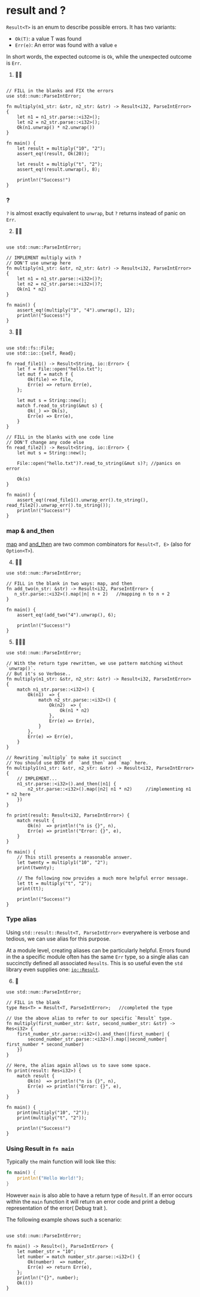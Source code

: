 # result and ?
`Result<T>` is an enum to describe possible errors. It has two variants: 

- `Ok(T)`: a value T was found
- `Err(e)`: An error was found with a value `e`

In short words, the expected outcome is `Ok`, while the unexpected outcome is `Err`.

1. 🌟🌟
```rust,editable

// FILL in the blanks and FIX the errors
use std::num::ParseIntError;

fn multiply(n1_str: &str, n2_str: &str) -> Result<i32, ParseIntError> {
    let n1 = n1_str.parse::<i32>();
    let n2 = n2_str.parse::<i32>();
    Ok(n1.unwrap() * n2.unwrap())
}

fn main() {
    let result = multiply("10", "2");
    assert_eq!(result, Ok(20));

    let result = multiply("t", "2");
    assert_eq!(result.unwrap(), 8);

    println!("Success!")
}
```

### ? 
`?` is almost exactly equivalent to `unwrap`, but `?` returns instead of panic on `Err`.

2. 🌟🌟
```rust,editable

use std::num::ParseIntError;

// IMPLEMENT multiply with ?
// DON'T use unwrap here
fn multiply(n1_str: &str, n2_str: &str) -> Result<i32, ParseIntError> {
    let n1 = n1_str.parse::<i32>()?;
    let n2 = n2_str.parse::<i32>()?;
    Ok(n1 * n2)
}

fn main() {
    assert_eq!(multiply("3", "4").unwrap(), 12);
    println!("Success!")
}
```

3. 🌟🌟
```rust,editable

use std::fs::File;
use std::io::{self, Read};

fn read_file1() -> Result<String, io::Error> {
    let f = File::open("hello.txt");
    let mut f = match f {
        Ok(file) => file,
        Err(e) => return Err(e),
    };

    let mut s = String::new();
    match f.read_to_string(&mut s) {
        Ok(_) => Ok(s),
        Err(e) => Err(e),
    }
}

// FILL in the blanks with one code line
// DON'T change any code else
fn read_file2() -> Result<String, io::Error> {
    let mut s = String::new();

    File::open("hello.txt")?.read_to_string(&mut s)?; //panics on error

    Ok(s)
}

fn main() {
    assert_eq!(read_file1().unwrap_err().to_string(), read_file2().unwrap_err().to_string());
    println!("Success!")
}
```

### map & and_then
[map](https://doc.rust-lang.org/stable/std/result/enum.Result.html#method.map) and [and_then](https://doc.rust-lang.org/stable/std/result/enum.Result.html#method.and_then) are two common combinators for `Result<T, E>` (also for `Option<T>`).

4. 🌟🌟 

```rust,editable
use std::num::ParseIntError;

// FILL in the blank in two ways: map, and then
fn add_two(n_str: &str) -> Result<i32, ParseIntError> {
   n_str.parse::<i32>().map(|n| n + 2)   //mapping n to n + 2
}

fn main() {
    assert_eq!(add_two("4").unwrap(), 6);

    println!("Success!")
}
```

5. 🌟🌟🌟
```rust,editable
use std::num::ParseIntError;

// With the return type rewritten, we use pattern matching without `unwrap()`.
// But it's so Verbose..
fn multiply(n1_str: &str, n2_str: &str) -> Result<i32, ParseIntError> {
    match n1_str.parse::<i32>() {
        Ok(n1)  => {
            match n2_str.parse::<i32>() {
                Ok(n2)  => {
                    Ok(n1 * n2)
                },
                Err(e) => Err(e),
            }
        },
        Err(e) => Err(e),
    }
}

// Rewriting `multiply` to make it succinct
// You should use BOTH of  `and_then` and `map` here.
fn multiply1(n1_str: &str, n2_str: &str) -> Result<i32, ParseIntError> {
    // IMPLEMENT...
    n1_str.parse::<i32>().and_then(|n1| {
        n2_str.parse::<i32>().map(|n2| n1 * n2)     //implementing n1 * n2 here
    })
}

fn print(result: Result<i32, ParseIntError>) {
    match result {
        Ok(n)  => println!("n is {}", n),
        Err(e) => println!("Error: {}", e),
    }
}

fn main() {
    // This still presents a reasonable answer.
    let twenty = multiply1("10", "2");
    print(twenty);

    // The following now provides a much more helpful error message.
    let tt = multiply("t", "2");
    print(tt);

    println!("Success!")
}
```

### Type alias
Using `std::result::Result<T, ParseIntError>` everywhere is verbose and tedious, we can use alias for this purpose.

At a module level, creating aliases can be particularly helpful. Errors found in the a specific module often has the same `Err` type, so a single alias can succinctly defined all associated `Results`. This is so useful even the `std` library even supplies one: [`io::Result`](https://doc.rust-lang.org/std/io/type.Result.html).

6. 🌟
```rust,editable
use std::num::ParseIntError;

// FILL in the blank
type Res<T> = Result<T, ParseIntError>;   //completed the type 

// Use the above alias to refer to our specific `Result` type.
fn multiply(first_number_str: &str, second_number_str: &str) -> Res<i32> {
    first_number_str.parse::<i32>().and_then(|first_number| {
        second_number_str.parse::<i32>().map(|second_number| first_number * second_number)
    })
}

// Here, the alias again allows us to save some space.
fn print(result: Res<i32>) {
    match result {
        Ok(n)  => println!("n is {}", n),
        Err(e) => println!("Error: {}", e),
    }
}

fn main() {
    print(multiply("10", "2"));
    print(multiply("t", "2"));

    println!("Success!")
}
```

### Using Result in `fn main`
Typically `the` main function will look like this: 
```rust
fn main() {
    println!("Hello World!");
}
```

However `main` is also able to have a return type of `Result`. If an error occurs within the `main` function it will return an error code and print a debug representation of the error( Debug trait ).

The following example shows such a scenario:
```rust,editable

use std::num::ParseIntError;

fn main() -> Result<(), ParseIntError> {
    let number_str = "10";
    let number = match number_str.parse::<i32>() {
        Ok(number)  => number,
        Err(e) => return Err(e),
    };
    println!("{}", number);
    Ok(())
}
```